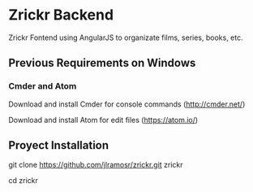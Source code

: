 # Zrickr Backend

Zrickr Fontend using AngularJS to organizate films, series, books, etc.

## Previous Requirements on Windows

### Cmder and Atom

Download and install Cmder for console commands (http://cmder.net/)

Download and install Atom for edit files (https://atom.io/)

## Proyect Installation

git clone https://github.com/jlramosr/zrickr.git zrickr

cd zrickr
